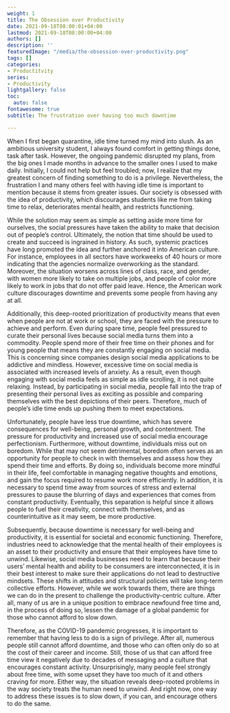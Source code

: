 ```yaml
---
weight: 1
title: The Obsession over Productivity
date: 2021-09-18T08:00:01+04:00
lastmod: 2021-09-18T08:00:00+04:00
authors: []
description: ''
featuredImage: "/media/the-obsession-over-productivity.png"
tags: []
categories:
- Productitvity
series:
- Productivity
lightgallery: false
toc:
  auto: false
fontawesome: true
subtitle: The frustration over having too much downtime

---
```

When I first began quarantine, idle time turned my mind into slush. As an ambitious university student, I always found comfort in getting things done, task after task. However, the ongoing pandemic disrupted my plans, from the big ones I made months in advance to the smaller ones I used to make daily. Initially, I could not help but feel troubled; now, I realize that my greatest concern of finding something to do is a privilege. Nevertheless, the frustration I and many others feel with having idle time is important to mention because it stems from greater issues. Our society is obsessed with the idea of productivity, which discourages students like me from taking time to relax, deteriorates mental health, and restricts functioning.

While the solution may seem as simple as setting aside more time for ourselves, the social pressures have taken the ability to make that decision out of people’s control. Ultimately, the notion that time should be used to create and succeed is ingrained in history. As such, systemic practices have long promoted the idea and further anchored it into American culture. For instance, employees in all sectors have workweeks of 40 hours or more indicating that the agencies normalize overworking as the standard. Moreover, the situation worsens across lines of class, race, and gender, with women more likely to take on multiple jobs, and people of color more likely to work in jobs that do not offer paid leave. Hence, the American work culture discourages downtime and prevents some people from having any at all.

Additionally, this deep-rooted prioritization of productivity means that even when people are not at work or school, they are faced with the pressure to achieve and perform. Even during spare time, people feel pressured to curate their personal lives because social media turns them into a commodity. People spend more of their free time on their phones and for young people that means they are constantly engaging on social media. This is concerning since companies design social media applications to be addictive and mindless. However, excessive time on social media is associated with increased levels of anxiety. As a result, even though engaging with social media feels as simple as idle scrolling, it is not quite relaxing. Instead, by participating in social media, people fall into the trap of presenting their personal lives as exciting as possible and comparing themselves with the best depictions of their peers. Therefore, much of people’s idle time ends up pushing them to meet expectations.

Unfortunately, people have less true downtime, which has severe consequences for well-being, personal growth, and contentment. The pressure for productivity and increased use of social media encourage perfectionism. Furthermore, without downtime, individuals miss out on boredom. While that may not seem detrimental, boredom often serves as an opportunity for people to check in with themselves and assess how they spend their time and efforts. By doing so, individuals become more mindful in their life, feel comfortable in managing negative thoughts and emotions, and gain the focus required to resume work more efficiently. In addition, it is necessary to spend time away from sources of stress and external pressures to pause the blurring of days and experiences that comes from constant productivity. Eventually, this separation is helpful since it allows people to fuel their creativity, connect with themselves, and as counterintuitive as it may seem, be more productive.

Subsequently, because downtime is necessary for well-being and productivity, it is essential for societal and economic functioning. Therefore, industries need to acknowledge that the mental health of their employees is an asset to their productivity and ensure that their employees have time to unwind. Likewise, social media businesses need to learn that because their users’ mental health and ability to be consumers are interconnected, it is in their best interest to make sure their applications do not lead to destructive mindsets. These shifts in attitudes and structural policies will take long-term collective efforts. However, while we work towards them, there are things we can do in the present to challenge the productivity-centric culture. After all, many of us are in a unique position to embrace newfound free time and, in the process of doing so, lessen the damage of a global pandemic for those who cannot afford to slow down.

Therefore, as the COVID-19 pandemic progresses, it is important to remember that having less to do is a sign of privilege. After all, numerous people still cannot afford downtime, and those who can often only do so at the cost of their career and income. Still, those of us that can afford free time view it negatively due to decades of messaging and a culture that encourages constant activity. Unsurprisingly, many people feel strongly about free time, with some upset they have too much of it and others craving for more. Either way, the situation reveals deep-rooted problems in the way society treats the human need to unwind. And right now, one way to address these issues is to slow down, if you can, and encourage others to do the same.